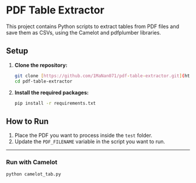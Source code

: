 # PDF Table Extractor

This project contains Python scripts to extract tables from PDF files and save them as CSVs, using the Camelot and pdfplumber libraries.

## Setup

1.  **Clone the repository:**
    ```bash
    git clone [https://github.com/1MaNan071/pdf-table-extractor.git](https://github.com/1MaNan071/pdf-table-extractor.git)
    cd pdf-table-extractor
    ```

2.  **Install the required packages:**
    ```bash
    pip install -r requirements.txt
    ```

## How to Run

1.  Place the PDF you want to process inside the `test` folder.
2.  Update the `PDF_FILENAME` variable in the script you want to run.

---

### Run with Camelot
```bash
python camelot_tab.py
